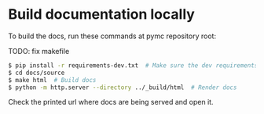 # Build documentation locally

To build the docs, run these commands at pymc repository root:

TODO: fix makefile

```bash
$ pip install -r requirements-dev.txt  # Make sure the dev requirements are installed
$ cd docs/source
$ make html  # Build docs
$ python -m http.server --directory ../_build/html  # Render docs
```

Check the printed url where docs are being served and open it.
